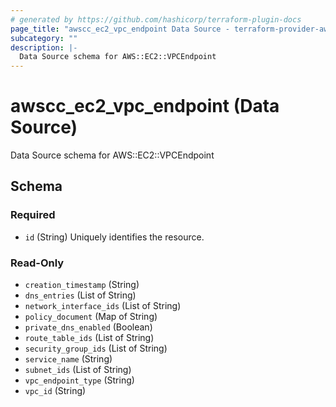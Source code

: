 ```yaml
---
# generated by https://github.com/hashicorp/terraform-plugin-docs
page_title: "awscc_ec2_vpc_endpoint Data Source - terraform-provider-awscc"
subcategory: ""
description: |-
  Data Source schema for AWS::EC2::VPCEndpoint
---
```


# awscc_ec2_vpc_endpoint (Data Source)

Data Source schema for AWS::EC2::VPCEndpoint



<!-- schema generated by tfplugindocs -->
## Schema

### Required

- `id` (String) Uniquely identifies the resource.

### Read-Only

- `creation_timestamp` (String)
- `dns_entries` (List of String)
- `network_interface_ids` (List of String)
- `policy_document` (Map of String)
- `private_dns_enabled` (Boolean)
- `route_table_ids` (List of String)
- `security_group_ids` (List of String)
- `service_name` (String)
- `subnet_ids` (List of String)
- `vpc_endpoint_type` (String)
- `vpc_id` (String)


